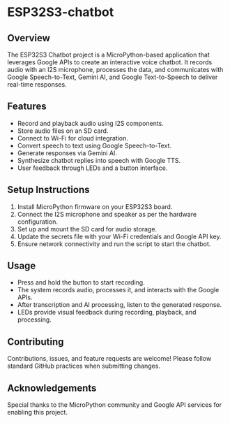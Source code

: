 # ESP32S3-chatbot

## Overview
The ESP32S3 Chatbot project is a MicroPython-based application that leverages Google APIs to create an interactive voice chatbot. It records audio with an I2S microphone, processes the data, and communicates with Google Speech-to-Text, Gemini AI, and Google Text-to-Speech to deliver real-time responses.

## Features
- Record and playback audio using I2S components.
- Store audio files on an SD card.
- Connect to Wi-Fi for cloud integration.
- Convert speech to text using Google Speech-to-Text.
- Generate responses via Gemini AI.
- Synthesize chatbot replies into speech with Google TTS.
- User feedback through LEDs and a button interface.

## Setup Instructions
1. Install MicroPython firmware on your ESP32S3 board.
2. Connect the I2S microphone and speaker as per the hardware configuration.
3. Set up and mount the SD card for audio storage.
4. Update the secrets file with your Wi-Fi credentials and Google API key.
5. Ensure network connectivity and run the script to start the chatbot.

## Usage
- Press and hold the button to start recording.
- The system records audio, processes it, and interacts with the Google APIs.
- After transcription and AI processing, listen to the generated response.
- LEDs provide visual feedback during recording, playback, and processing.

## Contributing
Contributions, issues, and feature requests are welcome! Please follow standard GitHub practices when submitting changes.

## Acknowledgements
Special thanks to the MicroPython community and Google API services for enabling this project.